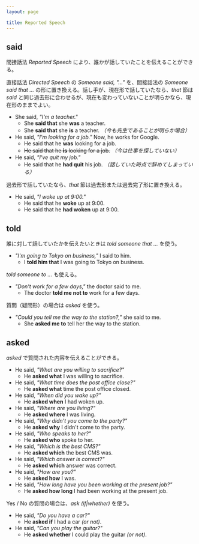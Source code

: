 ```yaml
---
layout: page

title: Reported Speech
---
```


## said

間接話法 _Reported Speech_ により、誰かが話していたことを伝えることができる。

直接話法 _Directed Speech_ の _Someone said, "..."_ を、間接話法の _Someone said that ..._ の形に置き換える。話し手が、現在形で話していたなら、_that_ 節は _said_ と同じ過去形に合わせるが、現在も変わっていないことが明らかなら、現在形のままでよい。

* She said, _"I'm a teacher."_
  * She __said that__ she __was__ a teacher.
  * She __said that__ she __is__ a teacher. _（今も先生であることが明らか場合）_
* He said, _"I'm looking for a job."_ Now, he works for Google.
  * He said that he __was__ looking for a job.
  * <del>He said that he __is__ looking for a job.</del> _（今は仕事を探していない）_
* He said, _"I've quit my job."_
  * He said that he __had quit__ his job. _（話していた時点で辞めてしまっている）_

過去形で話していたなら、_that_ 節は過去形または過去完了形に置き換える。

* He said, _"I woke up at 9:00."_
  * He said that he __woke__ up at 9:00.
  * He said that he __had woken__ up at 9:00.

## told

誰に対して話していたかを伝えたいときは _told someone that ..._ を使う。

* _"I'm going to Tokyo on business,"_ I said to him.
  * I __told him that__ I was going to Tokyo on business.

_told someone to ..._ も使える。

* _"Don't work for a few days,"_ the doctor said to me.
  * The doctor __told me not to__ work for a few days.

質問（疑問形）の場合は _asked_ を使う。

* _"Could you tell me the way to the station?,"_ she said to me.
  * She __asked me to__ tell her the way to the station.

## asked

_asked_ で質問された内容を伝えることができる。

* He said, _"What are you willing to sacrifice?"_
  * He __asked what__ I was willing to sacrifice.
* He said, _"What time does the post office close?"_
  * He __asked what__ time the post office closed.
* He said, _"When did you wake up?"_
  * He __asked when__ I had woken up.
* He said, _"Where are you living?"_
  * He __asked where__ I was living.
* He said, _"Why didn't you come to the party?"_
  * He __asked why__ I didn't come to the party.
* He said, _"Who speaks to her?"_
  * He __asked who__ spoke to her.
* He said, _"Which is the best CMS?"_
  * He __asked which__ the best CMS was.
* He said, _"Which answer is correct?"_
  * He __asked which__ answer was correct.
* He said, _"How are you?"_
  * He __asked how__ I was.
* He said, _"How long have you been working at the present job?"_
  * He __asked how long__ I had been working at the present job.

Yes / No の質問の場合は、_ask (if|whether)_ を使う。

* He said, _"Do you have a car?"_
  * He __asked if__ I had a car _(or not)_.
* He said, _"Can you play the guitar?"_
  * He __asked whether__ I could play the guitar _(or not)_.

